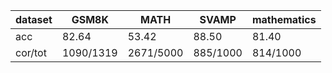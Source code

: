 |dataset|GSM8K|MATH|SVAMP|mathematics|
|--|--|--|--|--|
|acc|82.64|53.42|88.50|81.40|
|cor/tot|1090/1319|2671/5000|885/1000|814/1000|
